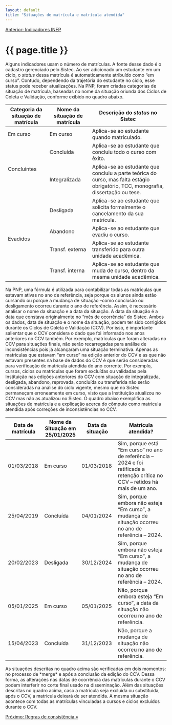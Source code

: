 ```yaml
---
layout: default
title: "Situações de matrícula e matrícula atendida"
---
```


<!-- Parte de Navegação

Veja qual é a o nome da próxima página e da anterior e adicione abaixo no formato:

[Anterior: Nome da páginas](/documentacao/caminho_do_arquivo)
[Próximo: Nome da páginas »](/documentacao/caminho_do_arquivo) 
-->

[Anterior: Indicadores INEP](/documentacao/indicadores/indicadores_inep)


# {{ page.title }}
Alguns indicadores usam o número de matrículas. A fonte desse dado é o cadastro gerenciado pelo Sistec. Ao ser adicionado um estudante em um ciclo, o *status* dessa matrícula é automaticamente atribuído como “em curso”. Contudo, dependendo da trajetória do estudante no ciclo, esse status pode receber atualizações. Na PNP, foram criadas categorias de situação de matrícula, baseadas no nome da situação oriunda dos Ciclos de Coleta e Validação, conforme exibido no quadro abaixo.

<table>
  <thead>
    <tr>
      <th>Categoria da situação de matrícula</th>
      <th>Nome da situação de matrícula</th>
      <th>Descrição do <em>status</em> no Sistec</th>
    </tr>
  </thead>
  <tbody>
    <tr>
      <td>Em curso</td>
      <td>Em curso</td>
      <td>Aplica-se ao estudante quando matriculado.</td>
    </tr>
    <tr>
      <td rowspan="2">Concluintes</td>
      <td>Concluída</td>
      <td>Aplica-se ao estudante que concluiu todo o curso com êxito.</td>
    </tr>
    <tr>
      <td>Integralizada</td>
      <td>Aplica-se ao estudante que concluiu a parte teórica do curso, mas falta estágio obrigatório, TCC, monografia, dissertação ou tese.</td>
    </tr>
    <tr>
      <td rowspan="4">Evadidos</td>
      <td>Desligada</td>
      <td>Aplica-se ao estudante que solicita formalmente o cancelamento da sua matrícula.</td>
    </tr>
    <tr>
      <td>Abandono</td>
      <td>Aplica-se ao estudante que evadiu o curso.</td>
    </tr>
    <tr>
      <td>Transf. externa</td>
      <td>Aplica-se ao estudante transferido para outra unidade acadêmica.</td>
    </tr>
    <tr>
      <td>Transf. interna</td>
      <td>Aplica-se ao estudante que muda de curso, dentro da mesma unidade acadêmica.</td>
    </tr>
  </tbody>
</table>
Na PNP, uma fórmula é utilizada para contabilizar todas as matrículas que estavam ativas no ano de referência, seja porque os alunos ainda estão cursando ou porque a mudança de situação –como conclusão ou desligamento ocorreu durante o ano de referência. Assim, é necessário analisar o nome da situação e a data da situação. A data da situação é a data que constava originalmente no “mês de ocorrência” do Sistec.
Ambos os dados, data de situação e o nome da situação, podem ter sido corrigidos durante os Ciclos de Coleta e Validação (CCV). Por isso, é importante salientar que o CCV considera o dado que foi informado nos anos anteriores no CCV também. Por exemplo, matrículas que foram alteradas no CCV para situações finais, não serão recarregadas para análise de inconsistências pois já alcançaram uma situação terminativa. Apenas as matrículas que estavam “em curso” na edição anterior do CCV e as que não estavam presentes na base de dados do CCV é que serão consideradas para verificação de matrícula atendida do ano corrente.
Por exemplo, cursos, ciclos ou matrículas que foram excluídas ou validadas pela Instituição nas edições anteriores do CCV com situação de integralizada, desligada, abandono, reprovada, concluída ou transferida não serão consideradas na análise do ciclo vigente, mesmo que no Sistec permaneçam erroneamente em curso, visto que a Instituição atualizou no CCV mas não as atualizou no Sistec. O quadro abaixo exemplifica as situações de matrícula e a explicação acerca do cômputo como matrícula atendida após correções de inconsistências no CCV.

 

<table>
  <thead>
    <tr>
      <th>Data de matrícula</th>
      <th>Nome da Situação em <br>25/01/2025</th>
      <th>Data da situação</th>
      <th>Matrícula atendida?</th>
    </tr>
  </thead>
  <tbody>
    <tr>
      <td>01/03/2018</td>
      <td>Em curso</td>
      <td>01/03/2018</td>
      <td>Sim, porque está “Em curso” no ano de referência – 2024 e foi ratificada a retenção crítica no CCV – retidos há mais de um ano.</td>
    </tr>
    <tr>
      <td>25/04/2019</td>
      <td>Concluída</td>
      <td>04/01/2024</td>
      <td>Sim, porque embora não esteja “Em curso”, a mudança de situação ocorreu no ano de referência – 2024.</td>
    </tr>
    <tr>
      <td>20/02/2023</td>
      <td>Desligada</td>
      <td>30/12/2024</td>
      <td>Sim, porque embora não esteja “Em curso”, a mudança de situação ocorreu no ano de referência – 2024.</td>
    </tr>
    <tr>
      <td>05/01/2025</td>
      <td>Em curso</td>
      <td>05/01/2025</td>
      <td>Não, porque embora esteja “Em curso”, a data da situação não ocorreu no ano de referência.</td>
    </tr>
    <tr>
      <td>15/04/2023</td>
      <td>Concluída</td>
      <td>31/12/2023</td>
      <td>Não, porque a mudança de situação não ocorreu no ano de referência.</td>
    </tr>
  </tbody>
</table>
	As situações descritas no quadro acima são verificadas em dois momentos: no processo de *merge* e após a conclusão da edição do CCV. Dessa forma, as alterações nas datas de ocorrência das matrículas durante o CCV podem interferir no corte final usado na disseminação. Além das situações descritas no quadro acima, caso a matrícula seja excluída ou substituída, após o CCV, a matrícula deixará de ser atendida. A mesma situação acontece com todas as matrículas vinculadas a cursos e ciclos excluídos durante o CCV.

[Próximo: Regras de consistência »](/documentacao/usuarios-especializados/regras_de_consistencia)
